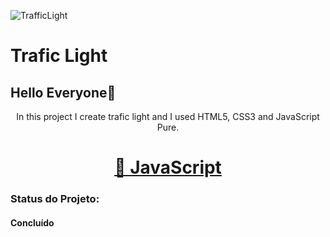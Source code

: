 ![TrafficLight](https://user-images.githubusercontent.com/62259770/94589660-f162de00-025b-11eb-8bfc-0eaee4ec2dd6.png)

# Trafic Light

## Hello Everyone🚀
<p align="center"> In this project I create trafic light and I used HTML5, CSS3 and JavaScript Pure.</p>

<h1 align="center">
  <a href="https://www.javascript.com/">🔗 JavaScript</a>
</h1>

### Status do Projeto:

#### Concluído
